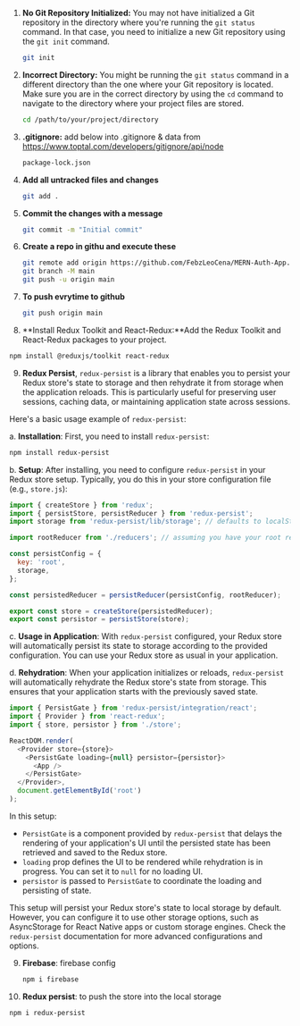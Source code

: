 1. **No Git Repository Initialized:** You may not have initialized a Git repository in the directory where you're running the `git status` command. In that case, you need to initialize a new Git repository using the `git init` command.

   ```bash
   git init
   ```

2. **Incorrect Directory:** You might be running the `git status` command in a different directory than the one where your Git repository is located. Make sure you are in the correct directory by using the `cd` command to navigate to the directory where your project files are stored.

   ```bash
   cd /path/to/your/project/directory
   ```

3. **.gitignore:** add below into .gitignore & data from https://www.toptal.com/developers/gitignore/api/node

   ```bash
   package-lock.json
   ```

4. **Add all untracked files and changes**

   ```bash
   git add .
   ```

5. **Commit the changes with a message**

   ```bash
   git commit -m "Initial commit"
   ```

6. **Create a repo in githu and execute these**

   ```bash
   git remote add origin https://github.com/FebzLeoCena/MERN-Auth-App.git
   git branch -M main
   git push -u origin main
   ```

7. **To push evrytime to github**

   ```bash
   git push origin main
   ```

8. **Install Redux Toolkit and React-Redux:**Add the Redux Toolkit and React-Redux packages to your project.

```bash
npm install @reduxjs/toolkit react-redux
```

9. **Redux Persist**, `redux-persist` is a library that enables you to persist your Redux store's state to storage and then rehydrate it from storage when the application reloads. This is particularly useful for preserving user sessions, caching data, or maintaining application state across sessions.

Here's a basic usage example of `redux-persist`:

a. **Installation**: First, you need to install `redux-persist`:

```bash
npm install redux-persist
```

b. **Setup**: After installing, you need to configure `redux-persist` in your Redux store setup. Typically, you do this in your store configuration file (e.g., `store.js`):

```javascript
import { createStore } from 'redux';
import { persistStore, persistReducer } from 'redux-persist';
import storage from 'redux-persist/lib/storage'; // defaults to localStorage for web

import rootReducer from './reducers'; // assuming you have your root reducer

const persistConfig = {
  key: 'root',
  storage,
};

const persistedReducer = persistReducer(persistConfig, rootReducer);

export const store = createStore(persistedReducer);
export const persistor = persistStore(store);
```

c. **Usage in Application**: With `redux-persist` configured, your Redux store will automatically persist its state to storage according to the provided configuration. You can use your Redux store as usual in your application.

d. **Rehydration**: When your application initializes or reloads, `redux-persist` will automatically rehydrate the Redux store's state from storage. This ensures that your application starts with the previously saved state.

```javascript
import { PersistGate } from 'redux-persist/integration/react';
import { Provider } from 'react-redux';
import { store, persistor } from './store';

ReactDOM.render(
  <Provider store={store}>
    <PersistGate loading={null} persistor={persistor}>
      <App />
    </PersistGate>
  </Provider>,
  document.getElementById('root')
);
```

In this setup:

- `PersistGate` is a component provided by `redux-persist` that delays the rendering of your application's UI until the persisted state has been retrieved and saved to the Redux store.
- `loading` prop defines the UI to be rendered while rehydration is in progress. You can set it to `null` for no loading UI.
- `persistor` is passed to `PersistGate` to coordinate the loading and persisting of state.

This setup will persist your Redux store's state to local storage by default. However, you can configure it to use other storage options, such as AsyncStorage for React Native apps or custom storage engines. Check the `redux-persist` documentation for more advanced configurations and options.

9. **Firebase**: firebase config

   ```bash
   npm i firebase
   ```

10. **Redux persist**: to push the store into the local storage

```bash
npm i redux-persist
```

